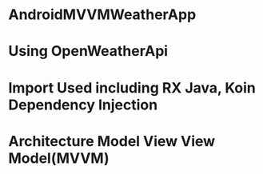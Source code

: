 # AndroidMVVMWeatherApp
# Using OpenWeatherApi
# Import Used including RX Java, Koin Dependency Injection
# Architecture Model View View Model(MVVM) 
